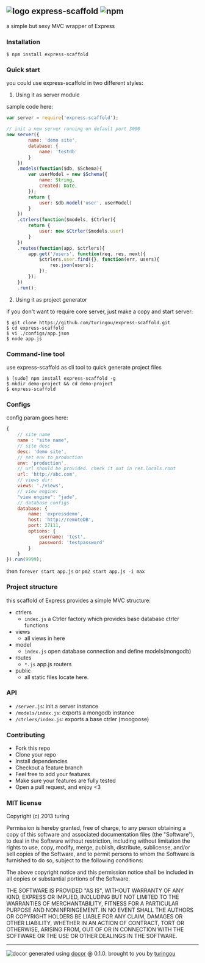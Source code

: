 ## ![logo](http://ww3.sinaimg.cn/large/61ff0de3jw1e91jmudlz8j201o01o0sj.jpg) express-scaffold ![npm](https://badge.fury.io/js/express-scaffold.png)

a simple but sexy MVC wrapper of Express

### Installation
````
$ npm install express-scaffold
````

### Quick start
you could use express-scaffold in two different styles:

1. Using it as server module

sample code here:
````javascript
var server = require('express-scaffold');

// init a new server running on default port 3000
new server({
        name: 'demo site',
        database: {
            name: 'testdb'
        }
    })
    .models(function($db, $Schema){
        var userModel = new $Schema({
            name: String,
            created: Date,
        });
        return {
            user: $db.model('user', userModel)
        }
    })
    .ctrlers(function($models, $Ctrler){
        return {
            user: new $Ctrler($models.user)
        }
    })
    .routes(function(app, $ctrlers){
        app.get('/users', function(req, res, next){
            $ctrlers.user.find({}, function(err, users){
                res.json(users);
            });
        });
    })
    .run();
````

2. Using it as project generator

if you don't want to require core server, just make a copy and start server:
````
$ git clone https://github.com/turingou/express-scaffold.git
$ cd express-scaffold
$ vi ./configs/app.json
$ node app.js
````

### Command-line tool

use express-scaffold as cli tool to quick generate project files
````
$ [sudo] npm install express-scaffold -g
$ mkdir demo-project && cd demo-project
$ express-scaffold
````

### Configs

config param goes here:
````javascript
{
    // site name
    name : "site name",
    // site desc
    desc: 'demo site',
    // set env to production
    env: 'production',
    // url should be provided. check it out in res.locals.root
    url: 'http://abc.com',
    // views dir:
    views: './views',
    // view engine:
    "view engine": "jade",
    // database configs
    database: {
        name: 'expressdemo',
        host: 'http://remoteDB',
        port: 27111,
        options: {
            username: 'test',
            password: 'testpassword'
        }
    }
}).run(9999);
````
then `forever start app.js` or `pm2 start app.js -i max`

### Project structure
this scaffold of Express provides a simple MVC structure:
- ctrlers
    - `index.js` a Ctrler factory which provides base database ctrler functions
- views
    - all views in here
- model
    - `index.js` open database connection and define models(mongodb)
- routes
    - `*.js` app.js routers
- public
    - all static files locate here.

### API

- `/server.js`: init a server instance
- `/models/index.js`: exports a mongodb instance
- `/ctrlers/index.js`: exports a base ctrler (moogoose)

### Contributing
- Fork this repo
- Clone your repo
- Install dependencies
- Checkout a feature branch
- Feel free to add your features
- Make sure your features are fully tested
- Open a pull request, and enjoy <3

### MIT license
Copyright (c) 2013 turing

Permission is hereby granted, free of charge, to any person obtaining a copy
of this software and associated documentation files (the "Software"), to deal
in the Software without restriction, including without limitation the rights
to use, copy, modify, merge, publish, distribute, sublicense, and/or sell
copies of the Software, and to permit persons to whom the Software is
furnished to do so, subject to the following conditions:

The above copyright notice and this permission notice shall be included in
all copies or substantial portions of the Software.

THE SOFTWARE IS PROVIDED "AS IS", WITHOUT WARRANTY OF ANY KIND, EXPRESS OR
IMPLIED, INCLUDING BUT NOT LIMITED TO THE WARRANTIES OF MERCHANTABILITY,
FITNESS FOR A PARTICULAR PURPOSE AND NONINFRINGEMENT. IN NO EVENT SHALL THE
AUTHORS OR COPYRIGHT HOLDERS BE LIABLE FOR ANY CLAIM, DAMAGES OR OTHER
LIABILITY, WHETHER IN AN ACTION OF CONTRACT, TORT OR OTHERWISE, ARISING FROM,
OUT OF OR IN CONNECTION WITH THE SOFTWARE OR THE USE OR OTHER DEALINGS IN
THE SOFTWARE.

---
![docor](https://cdn1.iconfinder.com/data/icons/windows8_icons_iconpharm/26/doctor.png)
generated using [docor](https://github.com/turingou/docor.git) @ 0.1.0. brought to you by [turingou](https://github.com/turingou)